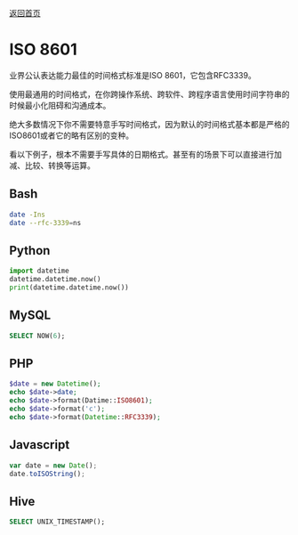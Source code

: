 [返回首页](../README.md)

# ISO 8601
业界公认表达能力最佳的时间格式标准是ISO 8601，它包含RFC3339。

使用最通用的时间格式，在你跨操作系统、跨软件、跨程序语言使用时间字符串的时候最小化阻碍和沟通成本。

绝大多数情况下你不需要特意手写时间格式，因为默认的时间格式基本都是严格的ISO8601或者它的略有区别的变种。

看以下例子，根本不需要手写具体的日期格式。甚至有的场景下可以直接进行加减、比较、转换等运算。

## Bash
```bash
date -Ins
date --rfc-3339=ns
```

## Python
```python
import datetime
datetime.datetime.now()
print(datetime.datetime.now())
```

## MySQL
```sql
SELECT NOW(6);
```

## PHP
```php
$date = new Datetime();
echo $date->date;
echo $date->format(Datime::ISO8601);
echo $date->format('c');
echo $date->format(Datetime::RFC3339);
```

## Javascript
```javascript
var date = new Date();
date.toISOString();
```

## Hive
```sql
SELECT UNIX_TIMESTAMP();
```
